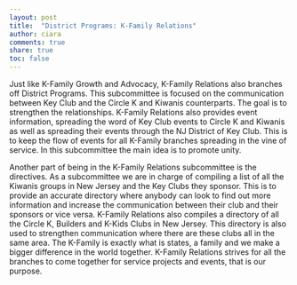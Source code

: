 ```yaml
---
layout: post
title:  "District Programs: K-Family Relations"
author: ciara
comments: true
share: true
toc: false
---
```

Just like K-Family Growth and Advocacy, K-Family Relations also branches off District Programs. This subcommittee is focused on the communication between Key Club and the Circle K and Kiwanis counterparts. The goal is to strengthen the relationships. K-Family Relations also provides event information, spreading the word of Key Club events to Circle K and Kiwanis as well as spreading their events through the NJ District of Key Club. This is to keep the flow of events for all K-Family branches spreading in the vine of service. In this subcommittee the main idea is to promote unity.

Another part of being in the K-Family Relations subcommittee is the directives. As a subcommittee we are in charge of compiling a list of all the Kiwanis groups in New Jersey and the Key Clubs they sponsor. This is to provide an accurate directory where anybody can look to find out more information and increase the communication between their club and their sponsors or vice versa. K-Family Relations also compiles a directory of all the Circle K, Builders and K-Kids Clubs in New Jersey. This directory is also used to strengthen communication where there are these clubs all in the same area. The K-Family is exactly what is states, a family and we make a bigger difference in the world together. K-Family Relations strives for all the branches to come together for service projects and events, that is our purpose.